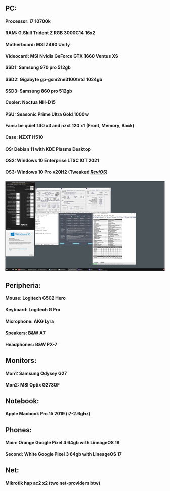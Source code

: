 ## PC:
#### Processor: i7 10700k
#### RAM: G.Skill Trident Z RGB 3000C14 16x2
#### Motherboard: MSI Z490 Unify
#### Videocard: MSI Nvidia GeForce GTX 1660 Ventus XS
#### SSD1: Samsung 970 pro 512gb 
#### SSD2: Gigabyte gp-gsm2ne3100tntd 1024gb 
#### SSD3: Samsung 860 pro 512gb
#### Cooler: Noctua NH-D15
#### PSU: Seasonic Prime Ultra Gold 1000w
#### Fans: be quiet 140 x3 and nzxt 120 x1 (Front, Memory, Back)
#### Case: NZXT H510
#### OS: Debian 11 with KDE Plasma Desktop
#### OS2: Windows 10 Enterprise LTSC IOT 2021
#### OS3: Windows 10 Pro v20H2 (Tweaked *[ReviOS](https://www.revi.cc)*)
#### ![OC Setup](/img/oc_1.jpeg)

## Peripheria:
#### Mouse: Logitech G502 Hero
#### Keyboard: Logitech G Pro
#### Microphone: AKG Lyra
#### Speakers: B&W A7
#### Headphones: B&W PX-7

## Monitors:
#### Mon1: Samsung Odysey G27
#### Mon2: MSI Optix G273QF

## Notebook:
#### Apple Macbook Pro 15 2019 (i7-2.6ghz)

## Phones:
#### Main: Orange Google Pixel 4 64gb with LineageOS 18
#### Second: White Google Pixel 3 64gb with LineageOS 17

## Net:
#### Mikrotik hap ac2 x2 (two net-providers btw)